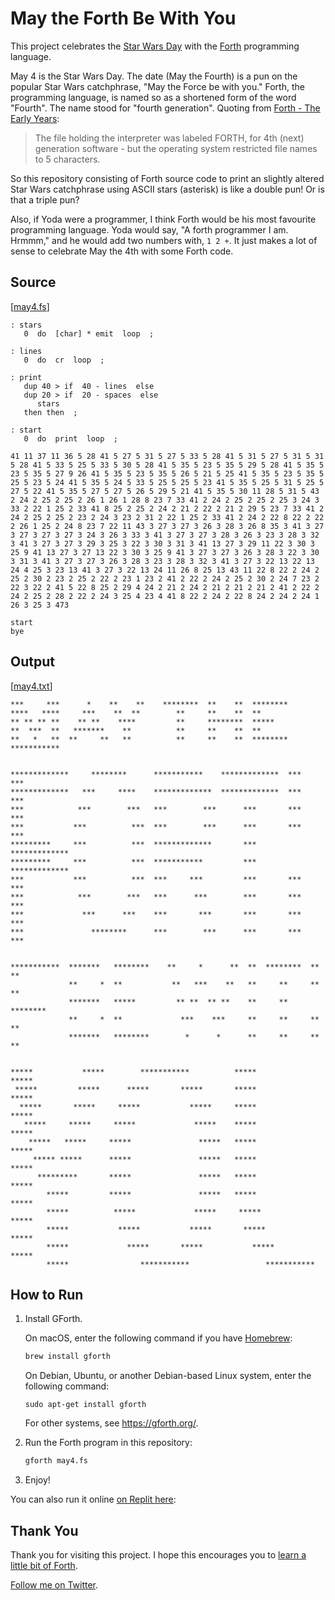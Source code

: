 May the Forth Be With You
=========================

This project celebrates the [Star Wars Day] with the [Forth]
programming language.

May 4 is the Star Wars Day. The date (May the Fourth) is a pun on the
popular Star Wars catchphrase, "May the Force be with you." Forth, the
programming language, is named so as a shortened form of the word
"Fourth". The name stood for "fourth generation". Quoting from
[Forth - The Early Years][hopl]:

> The file holding the interpreter was labeled FORTH, for 4th (next)
> generation software - but the operating system restricted file names
> to 5 characters.

So this repository consisting of Forth source code to print an
slightly altered Star Wars catchphrase using ASCII stars (asterisk) is
like a double pun! Or is that a triple pun?

Also, if Yoda were a programmer, I think Forth would be his most
favourite programming language. Yoda would say, "A forth programmer I
am. Hrmmm," and he would add two numbers with, `1 2 +`. It just makes
a lot of sense to celebrate May the 4th with some Forth code.

[Star Wars Day]: https://en.wikipedia.org/wiki/Star_Wars_Day
[Forth]: https://en.wikipedia.org/wiki/Forth_(programming_language)
[hopl]: https://web.archive.org/web/20060615025259/http://www.colorforth.com/HOPL.html


Source
------

[[may4.fs](may4.fs)]

```forth
: stars
   0  do  [char] * emit  loop  ;

: lines
   0  do  cr  loop  ;

: print
   dup 40 > if  40 - lines  else
   dup 20 > if  20 - spaces  else
      stars
   then then  ;

: start
   0  do  print  loop  ;

41 11 37 11 36 5 28 41 5 27 5 31 5 27 5 33 5 28 41 5 31 5 27 5 31 5 31
5 28 41 5 33 5 25 5 33 5 30 5 28 41 5 35 5 23 5 35 5 29 5 28 41 5 35 5
23 5 35 5 27 9 26 41 5 35 5 23 5 35 5 26 5 21 5 25 41 5 35 5 23 5 35 5
25 5 23 5 24 41 5 35 5 24 5 33 5 25 5 25 5 23 41 5 35 5 25 5 31 5 25 5
27 5 22 41 5 35 5 27 5 27 5 26 5 29 5 21 41 5 35 5 30 11 28 5 31 5 43
2 24 2 25 2 25 2 26 1 26 1 28 8 23 7 33 41 2 24 2 25 2 25 2 25 3 24 3
33 2 22 1 25 2 33 41 8 25 2 25 2 24 2 21 2 22 2 21 2 29 5 23 7 33 41 2
24 2 25 2 25 2 23 2 24 3 23 2 31 2 22 1 25 2 33 41 2 24 2 22 8 22 2 22
2 26 1 25 2 24 8 23 7 22 11 43 3 27 3 27 3 26 3 28 3 26 8 35 3 41 3 27
3 27 3 27 3 27 3 24 3 26 3 33 3 41 3 27 3 27 3 28 3 26 3 23 3 28 3 32
3 41 3 27 3 27 3 29 3 25 3 22 3 30 3 31 3 41 13 27 3 29 11 22 3 30 3
25 9 41 13 27 3 27 13 22 3 30 3 25 9 41 3 27 3 27 3 26 3 28 3 22 3 30
3 31 3 41 3 27 3 27 3 26 3 28 3 23 3 28 3 32 3 41 3 27 3 22 13 22 13
24 4 25 3 23 13 41 3 27 3 22 13 24 11 26 8 25 13 43 11 22 8 22 2 24 2
25 2 30 2 23 2 25 2 22 2 23 1 23 2 41 2 22 2 24 2 25 2 30 2 24 7 23 2
22 3 22 2 41 5 22 8 25 2 29 4 24 2 21 2 24 2 21 2 21 2 21 2 41 2 22 2
24 2 25 2 28 2 22 2 24 3 25 4 23 4 41 8 22 2 24 2 22 8 24 2 24 2 24 1
26 3 25 3 473

start
bye
```


Output
------

[[may4.txt](may4.txt)]

```
***     ***      *    **    **    ********  **    **  ********
****   ****     ***    **  **        **     **    **  **
** ** ** **    ** **    ****         **     ********  *****
**  ***  **   *******    **          **     **    **  **
**   *   **  **     **   **          **     **    **  ********  ***********


*************     ********      ***********    *************  ***       ***
*************   ***     ****    *************  *************  ***       ***
***            ***        ***   ***        ***      ***       ***       ***
***           ***          ***  ***        ***      ***       ***       ***
*********     ***          ***  *************       ***       *************
*********     ***          ***  ***********         ***       *************
***           ***          ***  ***     ***         ***       ***       ***
***            ***        ***   ***      ***        ***       ***       ***
***             ***      ***    ***       ***       ***       ***       ***
***               ********      ***        ***      ***       ***       ***


***********  *******   ********    **     *      **  **  ********  **    **
             **     *  **           **   ***    **   **     **     **    **
             *******   *****         ** **  ** **    **     **     ********
             **     *  **             ***    ***     **     **     **    **
             *******   ********        *      *      **     **     **    **


*****           *****        ***********          *****               *****
 *****         *****      *****       *****       *****               *****
  *****       *****     *****           *****     *****               *****
   *****     *****     *****             *****    *****               *****
    *****   *****     *****               *****   *****               *****
     ***** *****      *****               *****   *****               *****
      *********       *****               *****   *****               *****
        *****         *****               *****   *****               *****
        *****          *****             *****     *****             *****
        *****           *****           *****       *****           *****
        *****             *****       *****           *****       *****
        *****                ***********                 ***********
```


How to Run
----------

 1. Install GForth.

    On macOS, enter the following command if you have [Homebrew]:

    ```sh
    brew install gforth
    ```

    On Debian, Ubuntu, or another Debian-based Linux system, enter the
    following command:

    ```
    sudo apt-get install gforth
    ```

    For other systems, see <https://gforth.org/>.

 2. Run the Forth program in this repository:

    ```sh
    gforth may4.fs
    ```

 3. Enjoy!

[Homebrew]: https://brew.sh/

You can also run it online [on Replit here][Replit]:

[Replit]: https://replit.com/@susam/MayTheForthBeWithYou


Thank You
---------

Thank you for visiting this project. I hope this encourages you to
[learn a little bit of Forth][Starting Forth].

[Follow me on Twitter][Twitter].

[Starting Forth]: https://www.forth.com/starting-forth/
[Twitter]: https://twitter.com/intent/follow?screen_name=susam

